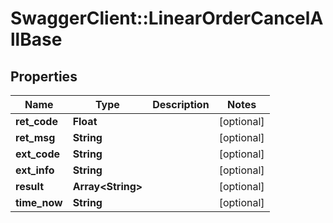 # SwaggerClient::LinearOrderCancelAllBase

## Properties
Name | Type | Description | Notes
------------ | ------------- | ------------- | -------------
**ret_code** | **Float** |  | [optional] 
**ret_msg** | **String** |  | [optional] 
**ext_code** | **String** |  | [optional] 
**ext_info** | **String** |  | [optional] 
**result** | **Array&lt;String&gt;** |  | [optional] 
**time_now** | **String** |  | [optional] 


